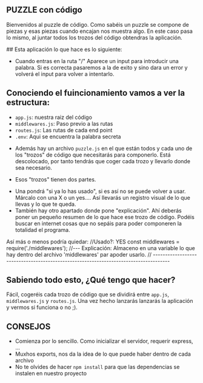 ## PUZZLE con código

Bienvenidos al puzzle de código. Como sabéis un puzzle se compone de piezas y esas piezas cuando encajan nos muestra algo. En este caso pasa lo mismo, al juntar todos los trozos del código obtendras la aplicación.

## Esta aplicación lo que hace es lo siguiente:
- Cuando entras en la ruta "/" Aparece un input para introducir una palabra. Si es correcta pasaremos a la de exito y sino dara un error y volverá el input para volver a intentarlo.

## Conociendo el fuincionamiento vamos a ver la estructura:
- `app.js`: nuestra raiz del código
- `middlewares.js`: Paso previo a las rutas
- `routes.js`: Las rutas de cada end point
- `.env`: Aqui se encuentra la palabra secreta

* Además hay un archivo `puzzle.js` en el que están todos y cada uno de los "trozos" de código que necesitarás para componerlo. Está descolocado, por tanto tendrás que coger cada trozo y llevarlo donde sea necesario. 

* Esos "trozos" tienen dos partes. 

- Una pondrá "si ya lo has usado", si es así no se puede volver a usar. Márcalo con una X o un yes.... Así llevarás un registro visual de lo que llevas y lo que te queda. 
- También hay otro apartado donde pone "explicación". Ahí deberás poner un pequeño resumen de lo que hace ese trozo de código. Podéis buscar en internet cosas que no sepáis para poder componeren la totalidad el programa.

Así más o menos podría quiedar:
//Usado?: YES
  const middlewares = require('./middlewares');
//--- Explicación: 
Almaceno en una variable lo que hay dentro del archivo 'middlewares' par apoder usarlo.
// -------------------------------------------------------------------------------------


## Sabiendo todo esto, ¿Qué tengo que hacer?
Fácil, cogeréis cada trozo de código que se dividirá entre `app.js`, `middlewares.js` y `routes.js`. Una vez hecho lanzarás lanzarás la aplicación y vermos si funciona o no ;).

## CONSEJOS
- Comienza por lo sencillo. Como inicializar el servidor, requerir express, ...
- Muxhos exports, nos da la idea de lo que puede haber dentro de cada archivo
- No te olvides de hacer `npm install` para que las dependencias se instalen en nuestro proyecto
